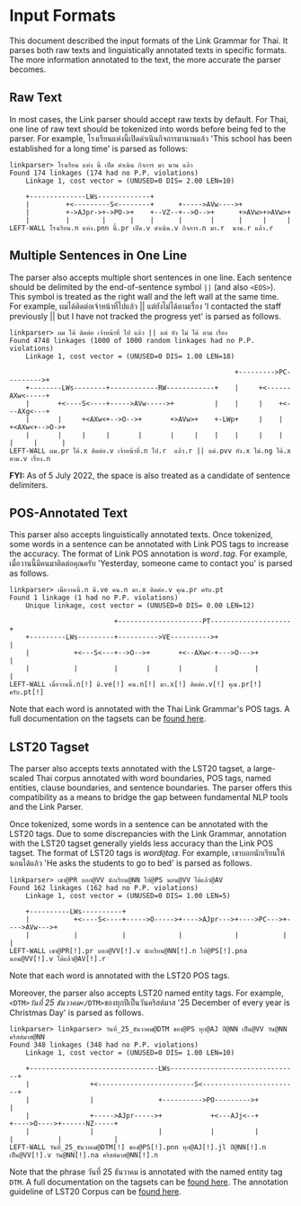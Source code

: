# Input Formats

This document described the input formats of the Link Grammar for Thai. It parses both raw texts and linguistically annotated texts in specific formats. The more information annotated to the text, the more accurate the parser becomes.

## Raw Text

In most cases, the Link parser should accept raw texts by default. For Thai, one line of raw text should be tokenized into words before being fed to the parser. For example, โรงเรียนแห่งนี้เปิดดำเนินกิจการมานานแล้ว 'This school has been established for a long time' is parsed as follows:

```
linkparser> โรงเรียน แห่ง นี้ เปิด ดำเนิน กิจการ มา นาน แล้ว
Found 174 linkages (174 had no P.P. violations)
	Linkage 1, cost vector = (UNUSED=0 DIS= 2.00 LEN=10)

    +--------------LWs-------------+
    |         +<---------S<--------+      +----->AVw---->+
    |         +->AJpr->+->PO->+    +--VZ--+-->O-->+      +>AVw>+>AVw>+
    |         |        |      |    |      |       |      |     |     |
LEFT-WALL โรงเรียน.n แห่ง.pnn นี้.pr เปิด.v ดำเนิน.v กิจการ.n มา.r  นาน.r แล้ว.r
```

## Multiple Sentences in One Line

The parser also accepts multiple short sentences in one line. Each sentence should be delimited by the end-of-sentence symbol `||` (and also `<EOS>`). This symbol is treated as the right wall and the left wall at the same time. For example, ผมได้ติดต่อเจ้าหน้าที่ไปแล้ว || แต่ยังไม่ได้ตามเรื่อง 'I contacted the staff previously || but I have not tracked the progress yet' is parsed as follows.

```
linkparser> ผม ได้ ติดต่อ เจ้าหน้าที่ ไป แล้ว || แต่ ยัง ไม่ ได้ ตาม เรื่อง
Found 4748 linkages (1000 of 1000 random linkages had no P.P. violations)
	Linkage 1, cost vector = (UNUSED=0 DIS= 1.00 LEN=18)

                                                        +--------->PC--------->+
    +--------LWs--------+------------RW------------+    |     +<------AXw<-----+
    |       +<----S<----+----->AVw----->+          |    |     |    +<---AXg<---+
    |       |     +<AXw<+-->O-->+       +>AVw>+    +-LWp+     |    |     +<AXw<+-->O->+
    |       |     |     |       |       |     |    |    |     |    |     |     |      |
LEFT-WALL ผม.pr ได้.x ติดต่อ.v เจ้าหน้าที่.n ไป.r  แล้ว.r || แต่.pvv ยัง.x ไม่.ng ได้.x  ตาม.v เรื่อง.n
```

**FYI:** As of 5 July 2022, the space is also treated as a candidate of sentence delimiters.

## POS-Annotated Text

This parser also accepts linguistically annotated texts. Once tokenized, some words in a sentence can be annotated with Link POS tags to increase the accuracy. The format of Link POS annotation is *word*`.`*tag*. For example, เมื่อวานนี้มีคนมาติดต่อคุณครับ 'Yesterday, someone came to contact you' is parsed as follows.

```
linkparser> เมื่อวานนี้.n มี.ve คน.n มา.x ติดต่อ.v คุณ.pr ครับ.pt
Found 1 linkage (1 had no P.P. violations)
	Unique linkage, cost vector = (UNUSED=0 DIS= 0.00 LEN=12)

                          +---------------------PT--------------------+
    +---------LWs---------+---------->VE---------->+                  |
    |           +<---S<---+-->O-->+       +<--AXw<-+--->O--->+        |
    |           |         |       |       |        |         |        |
LEFT-WALL เมื่อวานนี้.n[!] มี.ve[!] คน.n[!] มา.x[!] ติดต่อ.v[!] คุณ.pr[!] ครับ.pt[!]
```

Note that each word is annotated with the Thai Link Grammar's POS tags. A full documentation on the tagsets can be [found here](https://github.com/kaamanita/link-grammar/blob/master/data/th/TAGSETS.md).

## LST20 Tagset

The parser also accepts texts annotated with the LST20 tagset, a large-scaled Thai corpus annotated with word boundaries, POS tags, named entities, clause boundaries, and sentence boundaries. The parser offers this compatibility as a means to bridge the gap between fundamental NLP tools and the Link Parser.

Once tokenized, some words in a sentence can be annotated with the LST20 tags. Due to some discrepancies with the Link Grammar, annotation with the LST20 tagset generally yields less accuracy than the Link POS tagset. The format of LST20 tags is *word*`@`*tag*. For example, เขาบอกนักเรียนให้นอนได้แล้ว 'He asks the students to go to bed' is parsed as follows.

```
linkparser> เขา@PR บอก@VV นักเรียน@NN ให้@PS นอน@VV ได้แล้ว@AV
Found 162 linkages (162 had no P.P. violations)
	Linkage 1, cost vector = (UNUSED=0 DIS= 1.00 LEN=5)

    +----------LWs----------+
    |           +<----S<----+----->O----->+---->AJpr--->+---->PC--->+---->AVw--->+
    |           |           |             |             |           |            |
LEFT-WALL เขา@PR[!].pr บอก@VV[!].v นักเรียน@NN[!].n ให้@PS[!].pna นอน@VV[!].v ได้แล้ว@AV[!].r
```

Note that each word is annotated with the LST20 POS tags.

Moreover, the parser also accepts LST20 named entity tags. For example, `<DTM>`*วันที่ 25 ธันวาคม*`</DTM>`ของทุกปีเป็นวันคริสต์มาส '25 December of every year is Christmas Day' is parsed as follows.

```
linkparser> linkparser> วันที่_25_ธันวาคม@DTM ของ@PS ทุก@AJ ปี@NN เป็น@VV วัน@NN คริสต์มาส@NN
Found 348 linkages (348 had no P.P. violations)
	Linkage 1, cost vector = (UNUSED=0 DIS= 1.00 LEN=10)

    +--------------------------------LWs--------------------------------+
    |               +<------------------------S<------------------------+
    |               |                +---------->PO--------->+          |
    |               +----->AJpr----->+            +<---AJj<--+          +---->O---->+------NZ-----+
    |               |                |            |          |          |           |             |
LEFT-WALL วันที่_25_ธันวาคม@DTM[!] ของ@PS[!].pnn ทุก@AJ[!].jl ปี@NN[!].n เป็น@VV[!].v วัน@NN[!].na คริสต์มาส@NN[!].n
```

Note that the phrase วันที่ 25 ธันวาคม is annotated with the named entity tag `DTM`. A full documentation on the tagsets can be [found here](https://github.com/kaamanita/link-grammar/blob/master/data/th/TAGSETS.md). The annotation guideline of LST20 Corpus can be [found here](https://arxiv.org/abs/2008.05055).
